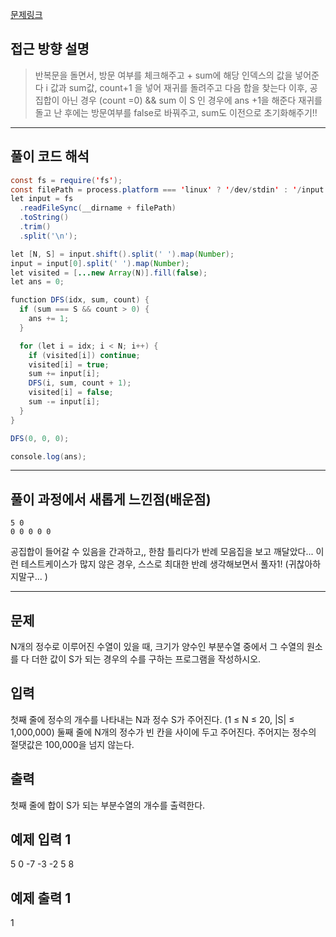 [문제링크](https://www.acmicpc.net/problem/1182)

## 접근 방향 설명

> 반복문을 돌면서, 방문 여부를 체크해주고 + sum에 해당 인덱스의 값을 넣어준다
> i 값과 sum값, count+1 을 넣어 재귀를 돌려주고 다음 합을 찾는다
> 이후, 공집합이 아닌 경우 (count =0) && sum 이 S 인 경우에 ans +1을 해준다
> 재귀를 돌고 난 후에는 방문여부를 false로 바꿔주고, sum도 이전으로 초기화해주기!!

--- 

## 풀이 코드 해석
``` java script
const fs = require('fs');
const filePath = process.platform === 'linux' ? '/dev/stdin' : '/input.txt';
let input = fs
  .readFileSync(__dirname + filePath)
  .toString()
  .trim()
  .split('\n');

let [N, S] = input.shift().split(' ').map(Number);
input = input[0].split(' ').map(Number);
let visited = [...new Array(N)].fill(false);
let ans = 0;

function DFS(idx, sum, count) {
  if (sum === S && count > 0) {
    ans += 1;
  }

  for (let i = idx; i < N; i++) {
    if (visited[i]) continue;
    visited[i] = true;
    sum += input[i];
    DFS(i, sum, count + 1);
    visited[i] = false;
    sum -= input[i];
  }
}

DFS(0, 0, 0);

console.log(ans);
```
---

## 풀이 과정에서 새롭게 느낀점(배운점)


```
5 0
0 0 0 0 0
```

공집합이 들어갈 수 있음을 간과하고,, 한참 틀리다가 반례 모음집을 보고 깨달았다... 이런
테스트케이스가 많지 않은 경우, 스스로 최대한 반례 생각해보면서 풀자1! (귀찮아하지말구... )

----

## 문제
N개의 정수로 이루어진 수열이 있을 때, 크기가 양수인 부분수열 중에서 그 수열의 원소를 다 더한 값이 S가 되는 경우의 수를 구하는 프로그램을 작성하시오.

## 입력
첫째 줄에 정수의 개수를 나타내는 N과 정수 S가 주어진다. (1 ≤ N ≤ 20, |S| ≤ 1,000,000) 둘째 줄에 N개의 정수가 빈 칸을 사이에 두고 주어진다. 주어지는 정수의 절댓값은 100,000을 넘지 않는다.

## 출력
첫째 줄에 합이 S가 되는 부분수열의 개수를 출력한다.

## 예제 입력 1 
5 0
-7 -3 -2 5 8

## 예제 출력 1 
1